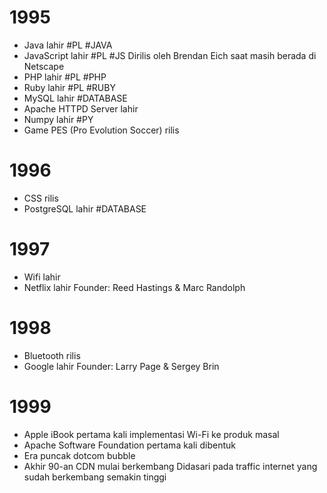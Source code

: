 # 1995
- Java lahir #PL #JAVA
- JavaScript lahir #PL #JS 
	Dirilis oleh Brendan Eich saat masih berada di Netscape
- PHP lahir #PL #PHP
- Ruby lahir #PL #RUBY
- MySQL lahir #DATABASE
- Apache HTTPD Server lahir
- Numpy lahir #PY
- Game PES (Pro Evolution Soccer) rilis
# 1996
- CSS rilis
- PostgreSQL lahir #DATABASE 
# 1997
- Wifi lahir
- Netflix lahir
	Founder: Reed Hastings & Marc Randolph
# 1998
- Bluetooth rilis
- Google lahir
	Founder: Larry Page & Sergey Brin
# 1999
- Apple iBook pertama kali implementasi Wi-Fi ke produk masal
- Apache Software Foundation pertama kali dibentuk
- Era puncak dotcom bubble
- Akhir 90-an CDN mulai berkembang
  Didasari pada traffic internet yang sudah berkembang semakin tinggi